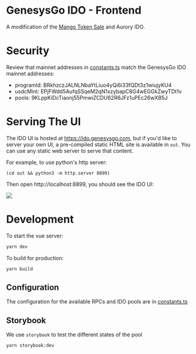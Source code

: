 # GenesysGo IDO - Frontend

A modification of the [Mango Token Sale](https://github.com/blockworks-foundation/mango-token-sale) and Aurory IDO.



# Security

Review that mainnet addresses in [constants.ts](./src/config/constants.ts) match the GenesysGo IDO mainnet addresses:
* programId: BRkhzczJALNLNbaYtLiuo4yQi6i33fQDt3z1wiujyKU4
* usdcMint: EPjFWdd5AufqSSqeM2qN1xzybapC8G4wEGGkZwyTDt1v
* pools: 9KLppKiDcTiaonj55PmwiZCDU62R6JFz1uPEc26wXB5J

# Serving The UI

The IDO UI is hosted at https://ido.genesysgo.com, but if you'd like to server your own UI, a pre-compiled static HTML site is available in `out`. You can use any static web server to serve that content.

For example, to use python's http server:

```
(cd out && python3 -m http.server 8899)
```

Then open http://localhost:8899, you should see the IDO UI:

![](shdw-ido-frontend/images/ido-ggui.PNG)

# Development

To start the vue server:

```bash
yarn dev
```

To build for production:

```bash
yarn build
```

## Configuration

The configuration for the available RPCs and IDO pools are in [constants.ts](./src/config/constants.ts)

## Storybook

We use `storybook` to test the different states of the pool

```bash
yarn storybook:dev
```
